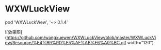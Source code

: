 # WXWLuckView

pod 'WXWLuckView', '~> 0.1.4'

![效果图](https://github.com/wangxuewen/WXWLuckView/blob/master/WXWLuckView/Resource/%E4%B9%9D%E5%AE%AB%E6%A0%BC.gif width="120")
